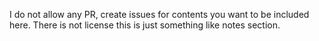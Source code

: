 I do not allow any PR, create issues for contents you want to be included here. There is not license this is just something like notes section.